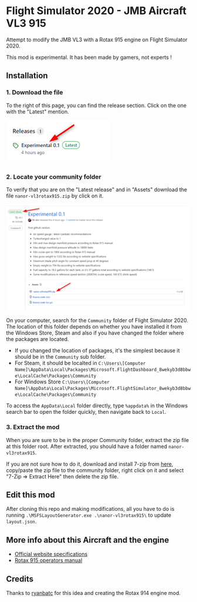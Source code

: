 
# Flight Simulator 2020 - JMB Aircraft VL3 915

Attempt to modify the JMB VL3 with a Rotax 915 engine on Flight Simulator 2020.

This mod is experimental. It has been made by gamers, not experts !

## Installation

### 1. Download the file

To the right of this page, you can find the release section. Click on the one with the "Latest" mention.

![Installation Step 1](readme-img/installation-step-1.png)

### 2. Locate your community folder

To verify that you are on the "Latest release" and in "Assets" download the file `nanor-vl3rotax915.zip` by click on it.

![Installation Step 2](readme-img/installation-step-2.png)

On your computer, search for the `Community` folder of Flight Simulator 2020. The location of this folder depends on whether you have installed it from the Windows Store, Steam and also if you have changed the folder where the packages are located.

* If you changed the location of packages, it's the simplest because it should be in the `Community` sub folder.
* For Steam, it should be localted in `C:\Users\[Computer Name]\AppData\Local\Packages\Microsoft.FlightDashboard_8wekyb3d8bbwe\LocalCache\Packages\Community`
* For Windows Store `C:\Users\[Computer Name]\AppData\Local\Packages\Microsoft.FlightSimulator_8wekyb3d8bbwe\LocalCache\Packages\Community`

To access the `AppData\Local` folder directly, type `%appdata%` in the Windows search bar to open the folder quickly, then navigate back to `Local`.

### 3. Extract the mod

When you are sure to be in the proper Community folder, extract the zip file at this folder root. After extracted, you should have a folder named `nanor-vl3rotax915`.

If you are not sure how to do it, download and install 7-zip from [here](https://www.7-zip.org/a/7z1900-x64.exe), copy/paste the zip file to the community folder, right click on it and select "7-Zip => Extract Here" then delete the zip file.

## Edit this mod

After cloning this repo and making modifications, all you have to do is running `.\MSFSLayoutGenerator.exe .\nanor-vl3rotax915\` to update `layout.json`.

## More info about this Aircraft and the engine

* [Official website specifications](https://www.jmbaircraft.com/aircraft)
* [Rotax 915 operators manual](http://www.aviagamma.ru/om915is-0-0.pdf)

## Credits

Thanks to [ryanbatc](https://forums.flightsimulator.com/u/ryanbatc) for this idea and creating the Rotax 914 engine mod.

